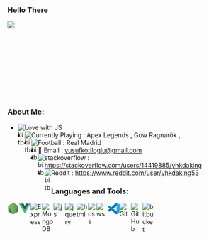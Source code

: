 ### Hello There

<img align="left" width="400" src="https://media.tenor.com/aRGcKj2V2eUAAAAd/obi-wan-star-wars.gif"> 
<br>
<br>
<br>
<br>
<br>
<br>
<br>
<br>
<br>
<br>

### About Me:

 * <img align="left" alt="bitb" width="15px" src="https://upload.wikimedia.org/wikipedia/commons/thumb/f/f1/Heart_coraz%C3%B3n.svg/800px-Heart_coraz%C3%B3n.svg.png" />Love with JS <br>
 * <img align="left" alt="bitb" width="15px" src="https://seeklogo.com/images/A/apex-logo-C3478A4601-seeklogo.com.png" /> Currently Playing : Apex Legends , Gow Ragnarök ,<br>
 * <img align="left" alt="bitb" width="15px" src="https://upload.wikimedia.org/wikipedia/tr/archive/9/98/20220530202522%21Real_Madrid.png" /> Football : Real Madrid <br>
 * 📩 Email : yusufkotiloglu@gmail.com <br>
 * <img align="left" alt="bitb" width="15px" src="https://upload.wikimedia.org/wikipedia/commons/thumb/e/ef/Stack_Overflow_icon.svg/768px-Stack_Overflow_icon.svg.png" /> stackoverflow : https://stackoverflow.com/users/14419885/yhkdaking
 * <img align="left" alt="bitb" width="15px" src="https://www.redditinc.com/assets/images/site/reddit-logo.png" /> Reddit : https://www.reddit.com/user/yhkdaking53
 

### Languages and Tools:
<img align="left" alt="NodeJS" width="26px" src="https://raw.githubusercontent.com/github/explore/80688e429a7d4ef2fca1e82350fe8e3517d3494d/topics/nodejs/nodejs.png">

<img align="left" alt="Vue.js" width="26px" src="https://raw.githubusercontent.com/github/explore/80688e429a7d4ef2fca1e82350fe8e3517d3494d/topics/vue/vue.png">


<img align="left" alt="Express" width="26px" src="https://w7.pngwing.com/pngs/925/447/png-transparent-express-js-node-js-javascript-mongodb-node-js-text-trademark-logo.png">
<img align="left" alt="MongoDB" width="26px" src="https://res.cloudinary.com/crunchbase-production/image/upload/c_lpad,f_auto,q_auto:eco,dpr_1/erkxwhl1gd48xfhe2yld">

<img align="left" alt="js" width="26px" src="https://upload.wikimedia.org/wikipedia/commons/thumb/9/99/Unofficial_JavaScript_logo_2.svg/225px-Unofficial_JavaScript_logo_2.svg.png" />

<img align="left" alt="jquery" width="26px" src="https://thumbnail.imgbin.com/20/3/19/imgbin-jquery-web-development-ajax-event-php-ajax-3VsUk04FvFf0jvNPXUeACp0yG_t.jpg" />


<img align="left" alt="html" width="26px" src="https://upload.wikimedia.org/wikipedia/commons/thumb/6/61/HTML5_logo_and_wordmark.svg/768px-HTML5_logo_and_wordmark.svg.png" />

<img align="left" alt="css" width="19px" src="https://upload.wikimedia.org/wikipedia/commons/thumb/d/d5/CSS3_logo_and_wordmark.svg/1200px-CSS3_logo_and_wordmark.svg.png" />

<img align="left" alt="ws" width="26px" src="https://upload.wikimedia.org/wikipedia/commons/thumb/c/c0/WebStorm_Icon.svg/1200px-WebStorm_Icon.svg.png" />

<img align="left" alt="Visual Studio Code" width="26px" src="https://raw.githubusercontent.com/github/explore/80688e429a7d4ef2fca1e82350fe8e3517d3494d/topics/visual-studio-code/visual-studio-code.png" />

<img align="left" alt="Git" width="26px" src="https://img.icons8.com/color/48/000000/git.png" />

<img align="left" alt="GitHub" width="26px" src="https://e7.pngegg.com/pngimages/914/758/png-clipart-computer-icons-logo-github-github-logo-logo-computer-program-thumbnail.png" />
<img align="left" alt="bitbucket" width="26px" src="https://encrypted-tbn0.gstatic.com/images?q=tbn:ANd9GcSRSOEhLaqavw-LU36V1P2mEnPjPIyDwkHUojjhaVUg&s" />
<br />
<br />

    
